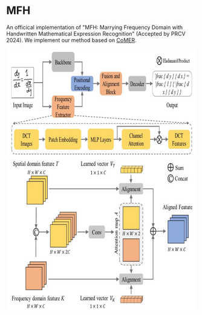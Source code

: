 # MFH
An officical implementation of "MFH: Marrying Frequency Domain with Handwritten Mathematical Expression Recognition" (Accepted by PRCV 2024). We implement our method based on [CoMER](https://arxiv.org/abs/2207.04410).
  
<img src="https://github.com/Hryxyhe/MFH/raw/master/material/Pipeline.jpg" width="800px">
<img src="https://github.com/Hryxyhe/MFH/raw/master/material/FAB.jpg" width="800px" height="400px">

